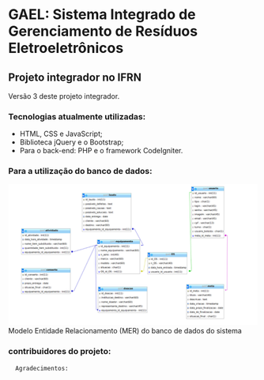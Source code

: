 # GAEL: Sistema Integrado de Gerenciamento de Resíduos Eletroeletrônicos  
## Projeto integrador no IFRN

Versão 3 deste projeto integrador.

### Tecnologias atualmente utilizadas:
   - HTML, CSS e JavaScript;
   - Biblioteca jQuery e o Bootstrap;
   - Para o back-end: PHP e o framework CodeIgniter.

### Para a utilização do banco de dados:

![Modelo entidade relacionamento - MER ](https://github.com/GAELproject/ci-integradorv3/blob/master/database/gae_lMER-Entidade_Relacional.png)
         Modelo Entidade Relacionamento (MER) do banco de dados do sistema 
   
   
   
   
   
   
   
   
   
   
   
   
   
   
   
   
   
   
   
 ### contribuidores do projeto:
      Agradecimentos:
 
 
